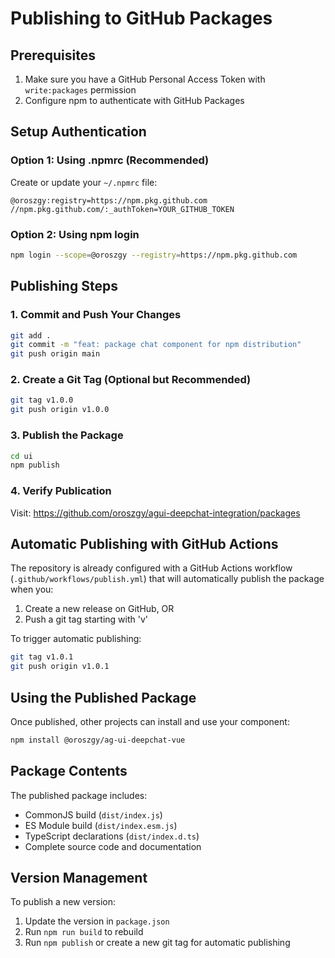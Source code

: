 # Publishing to GitHub Packages

## Prerequisites

1. Make sure you have a GitHub Personal Access Token with `write:packages` permission
2. Configure npm to authenticate with GitHub Packages

## Setup Authentication

### Option 1: Using .npmrc (Recommended)
Create or update your `~/.npmrc` file:

```
@oroszgy:registry=https://npm.pkg.github.com
//npm.pkg.github.com/:_authToken=YOUR_GITHUB_TOKEN
```

### Option 2: Using npm login
```bash
npm login --scope=@oroszgy --registry=https://npm.pkg.github.com
```

## Publishing Steps

### 1. Commit and Push Your Changes
```bash
git add .
git commit -m "feat: package chat component for npm distribution"
git push origin main
```

### 2. Create a Git Tag (Optional but Recommended)
```bash
git tag v1.0.0
git push origin v1.0.0
```

### 3. Publish the Package
```bash
cd ui
npm publish
```

### 4. Verify Publication
Visit: https://github.com/oroszgy/agui-deepchat-integration/packages

## Automatic Publishing with GitHub Actions

The repository is already configured with a GitHub Actions workflow (`.github/workflows/publish.yml`) that will automatically publish the package when you:

1. Create a new release on GitHub, OR
2. Push a git tag starting with 'v'

To trigger automatic publishing:
```bash
git tag v1.0.1
git push origin v1.0.1
```

## Using the Published Package

Once published, other projects can install and use your component:

```bash
npm install @oroszgy/ag-ui-deepchat-vue
```

## Package Contents

The published package includes:
- CommonJS build (`dist/index.js`)
- ES Module build (`dist/index.esm.js`) 
- TypeScript declarations (`dist/index.d.ts`)
- Complete source code and documentation

## Version Management

To publish a new version:
1. Update the version in `package.json`
2. Run `npm run build` to rebuild
3. Run `npm publish` or create a new git tag for automatic publishing

